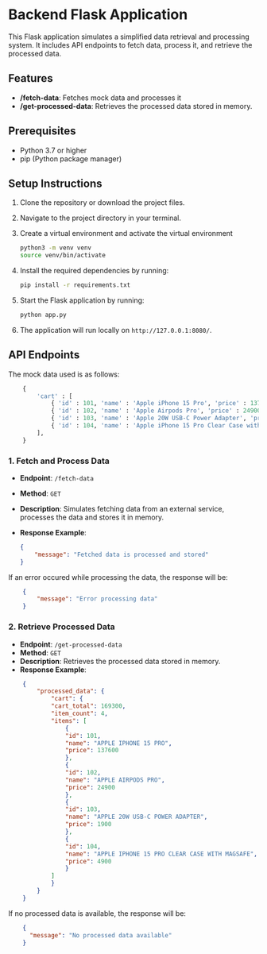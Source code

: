 # Backend Flask Application
This Flask application simulates a simplified data retrieval and processing system. It includes API endpoints to fetch data, process it, and retrieve the processed data.

## Features
- **/fetch-data**: Fetches mock data and processes it
- **/get-processed-data**: Retrieves the processed data stored in memory.

## Prerequisites
- Python 3.7 or higher
- pip (Python package manager)

## Setup Instructions

1. Clone the repository or download the project files.
2. Navigate to the project directory in your terminal.
3. Create a virtual environment and activate the virtual environment
    
    ```bash
    python3 -m venv venv
    source venv/bin/activate
    ```
3. Install the required dependencies by running:

    ```bash
    pip install -r requirements.txt
    ```

4. Start the Flask application by running:

    ```bash
    python app.py
    ```

5. The application will run locally on `http://127.0.0.1:8080/`.

## API Endpoints

The mock data used is as follows:
    
```python
    {
        'cart' : [
            { 'id' : 101, 'name' : 'Apple iPhone 15 Pro', 'price' : 137600 },
            { 'id' : 102, 'name' : 'Apple Airpods Pro', 'price' : 24900 },
            { 'id' : 103, 'name' : 'Apple 20W USB-C Power Adapter', 'price' : 1900 },
            { 'id' : 104, 'name' : 'Apple iPhone 15 Pro Clear Case with MagSafe', 'price' : 4900 }
        ],
    }
```

### 1. Fetch and Process Data
- **Endpoint**: `/fetch-data`
- **Method**: `GET`
- **Description**: Simulates fetching data from an external service, processes the data and stores it in memory.
- **Response Example**:

    ```json
    {
        "message": "Fetched data is processed and stored"
    }
    ```

If an error occured while processing the data, the response will be:

```json
    {
        "message": "Error processing data"
    }
```

### 2. Retrieve Processed Data
- **Endpoint**: `/get-processed-data`
- **Method**: `GET`
- **Description**: Retrieves the processed data stored in memory.
- **Response Example**:

```json
    {
        "processed_data": {
            "cart": {
            "cart_total": 169300,
            "item_count": 4,
            "items": [
                {
                "id": 101,
                "name": "APPLE IPHONE 15 PRO",
                "price": 137600
                },
                {
                "id": 102,
                "name": "APPLE AIRPODS PRO",
                "price": 24900
                },
                {
                "id": 103,
                "name": "APPLE 20W USB-C POWER ADAPTER",
                "price": 1900
                },
                {
                "id": 104,
                "name": "APPLE IPHONE 15 PRO CLEAR CASE WITH MAGSAFE",
                "price": 4900
                }
            ]
            }
        }
    }
```

If no processed data is available, the response will be:

```json
    {
      "message": "No processed data available"
    }
```
